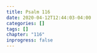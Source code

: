 ```yaml
---
title: Psalm 116
date: 2020-04-12T12:44:03-04:00
categories: []
tags: []
chapter: "116"
inprogress: false
---
```


